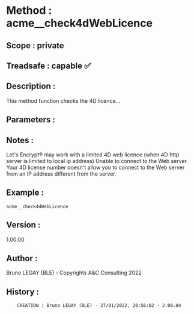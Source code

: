 ﻿# **Method :** acme__check4dWebLicence
## **Scope :** private
## **Treadsafe :** capable ✅ 
## **Description :** 
This method function checks the 4D licence...
## **Parameters :** 
## **Notes :** 
Let's Encrypt® may work with a limited 4D web licence (when 4D http server is limited to local ip address) 
       Unable to connect to the Web server.
       Your 4D license number doesn't allow you to connect to the Web server from an IP address different from the server.
## **Example :** 
```
acme__check4dWebLicence
```
## **Version :** 
1.00.00
## **Author :** 
Bruno LEGAY (BLE) - Copyrights A&C Consulting 2022
## **History :** 
 
        CREATION : Bruno LEGAY (BLE) - 27/01/2022, 20:56:02 - 2.00.04
